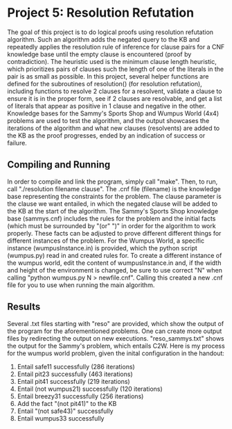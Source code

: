 # Project 5: Resolution Refutation
The goal of this project is to do logical proofs using resolution refutation algorithm. Such
an algorithm adds the negated query to the KB and repeatedly applies the resolution rule of
inference for clause pairs for a CNF knowledge base until the empty clause is encountered (proof by contradiction).
The heuristic used is the minimum clause length heuristic, which prioritizes pairs of clauses
such the length of one of the literals in the pair is as small as possible. In this project, several
helper functions are defined for the subroutines of resolution() (for resolution refutation), 
including functions to resolve 2 clauses for a resolvent, validate a clause to ensure it is in
the proper form, see if 2 clauses are resolvable, and get a list of literals that appear
as positive in 1 clause and negative in the other. Knowledge bases for the Sammy's Sports Shop
and Wumpus World (4x4) problems are used to test the algorithm, and the output showcases the 
iterations of the algorithm and what new clauses (resolvents) are added to the KB as the proof
progresses, ended by an indication of success or failure.

## Compiling and Running
In order to compile and link the program, simply call "make". Then, to run, call
"./resolution filename clause". The .cnf file (filename) is the knowledge base representing
the constraints for the problem. The clause parameter is the clause we want entailed, in which
the negated clause will be added to the KB at the start of the algorithm. The Sammy's Sports Shop
knowledge base (sammys.cnf) includes the rules for the problem and the initial facts (which must
be surrounded by "(or" ")" in order for the algorithm to work properly. These facts can be adjusted
to prove different different things for different instances of the problem. For the Wumpus World,
a specific instance (wumpusInstance.in) is provided, which the python script (wumpus.py) read in
and created rules for. To create a different instance of the wumpus world, edit the content of
wumpusInstance.in and, if the width and height of the environment is changed, be sure to use
correct "N" when calling "python wumpus.py N > newfile.cnf". Calling this created a new .cnf
file for you to use when running the main algorithm.

## Results
Several .txt files starting with "reso" are provided, which show the output of the program 
for the aforementioned problems. One can create more output files by redirecting the output
on new executions. "reso_sammys.txt" shows the output for the Sammy's problem, which entails
C2W. Here is my process for the wumpus world problem, given the inital configuration in the handout:<br>
1. Entail safe11 successfully (286 iterations)<br>
2. Entail pit23 successfully (463 iterations)<br>
3. Entail pit41 successfully (219 iterations)<br>
4. Entail (not wumpus21) successfully (120 iterations)<br>
5. Entail breezy31 successfully (256 iterations)<br>
6. Add the fact "(not pit41)" to the KB<br>
7. Entail "(not safe43)" successfully<br>
8. Entail wumpus33 successfully<br>

